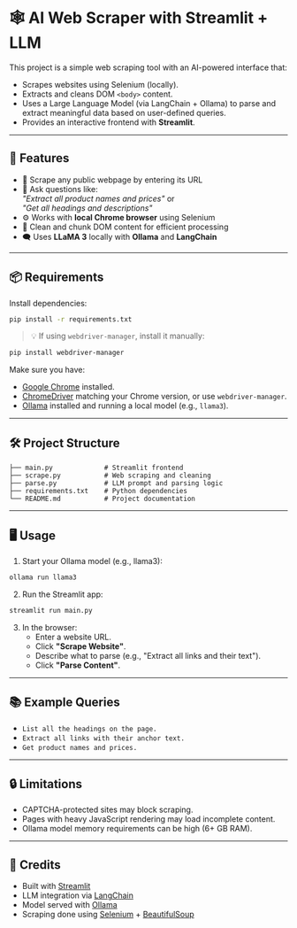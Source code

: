 
# 🕸️ AI Web Scraper with Streamlit + LLM

This project is a simple web scraping tool with an AI-powered interface that:
- Scrapes websites using Selenium (locally).
- Extracts and cleans DOM `<body>` content.
- Uses a Large Language Model (via LangChain + Ollama) to parse and extract meaningful data based on user-defined queries.
- Provides an interactive frontend with **Streamlit**.

---

## 🚀 Features

- 🔗 Scrape any public webpage by entering its URL
- 🧠 Ask questions like:  
  *"Extract all product names and prices"* or  
  *"Get all headings and descriptions"*
- ⚙️ Works with **local Chrome browser** using Selenium
- 📄 Clean and chunk DOM content for efficient processing
- 🗨️ Uses **LLaMA 3** locally with **Ollama** and **LangChain**

---

## 📦 Requirements

Install dependencies:

```bash
pip install -r requirements.txt
```

> 💡 If using `webdriver-manager`, install it manually:
```bash
pip install webdriver-manager
```

Make sure you have:
- [Google Chrome](https://www.google.com/chrome/) installed.
- [ChromeDriver](https://sites.google.com/chromium.org/driver/) matching your Chrome version, or use `webdriver-manager`.
- [Ollama](https://ollama.com/) installed and running a local model (e.g., `llama3`).

---

## 🛠 Project Structure

```
├── main.py             # Streamlit frontend
├── scrape.py           # Web scraping and cleaning
├── parse.py            # LLM prompt and parsing logic
├── requirements.txt    # Python dependencies
└── README.md           # Project documentation
```

---

## 🖥️ Usage

1. Start your Ollama model (e.g., llama3):
```bash
ollama run llama3
```

2. Run the Streamlit app:
```bash
streamlit run main.py
```

3. In the browser:
   - Enter a website URL.
   - Click **"Scrape Website"**.
   - Describe what to parse (e.g., "Extract all links and their text").
   - Click **"Parse Content"**.

---

## 📚 Example Queries

- `List all the headings on the page.`
- `Extract all links with their anchor text.`
- `Get product names and prices.`

---

## 🔒 Limitations

- CAPTCHA-protected sites may block scraping.
- Pages with heavy JavaScript rendering may load incomplete content.
- Ollama model memory requirements can be high (6+ GB RAM).

---

## 🤝 Credits

- Built with [Streamlit](https://streamlit.io/)
- LLM integration via [LangChain](https://www.langchain.com/)
- Model served with [Ollama](https://ollama.com/)
- Scraping done using [Selenium](https://www.selenium.dev/) + [BeautifulSoup](https://www.crummy.com/software/BeautifulSoup/)
